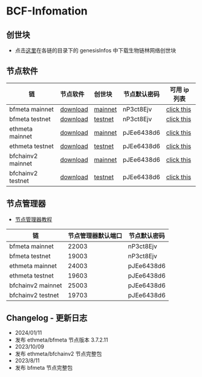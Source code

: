 # BCF-Infomation

## 创世块

- 点击[这里](./chains/)在各链的目录下的 genesisInfos 中下载生物链林网络创世块

## 节点软件

| 链                | 节点软件                                                                         | 创世块                                                                      | 节点默认密码 | 可用 ip 列表                                        |
| ----------------- | :------------------------------------------------------------------------------- | :-------------------------------------------------------------------------- | ------------ | --------------------------------------------------- |
| bfmeta mainnet    | [download](https://github.com/BioforestChain/BCF-Infomation/releases/tag/v0.0.5) | [mainnet](./chains/bfmchain/genesisInfos/bfm-genesisBlock-mainnet.json)     | nP3ct8Ejv    | [click this](./chains//bfmchain/peers/mainnet.json) |
| bfmeta testnet    | [download](https://github.com/BioforestChain/BCF-Infomation/releases/tag/v0.0.5) | [testnet](./chains/bfmchain/genesisInfos/bfmtest-genesisBlock-testnet.json) | nP3ct8Ejv    | [click this](./chains//bfmchain/peers/testnet.json) |
| ethmeta mainnet   | [download](https://github.com/BioforestChain/BCF-Infomation/releases/tag/v0.0.5) | [mainnet](./chains/ethmeta/genesisInfos/ethm-genesisBlock-mainnet.json)     | pJEe6438d6   | [click this](./chains//ethmeta/peers/mainnet.json) |
| ethmeta testnet   | [download](https://github.com/BioforestChain/BCF-Infomation/releases/tag/v0.0.5) | [testnet](./chains/ethmeta/genesisInfos/ethm-genesisBlock-testnet.json)     | pJEe6438d6   | [click this](./chains//ethmeta/peers/testnet.json) |
| bfchainv2 mainnet | [download](https://github.com/BioforestChain/BCF-Infomation/releases/tag/v0.0.4) | [mainnet](./chains/bfchainv2/genesisInfos/bft-genesisBlock-mainnet.json)    | pJEe6438d6   | [click this](./chains//bfchainv2/peers/mainnet.json) |
| bfchainv2 testnet | [download](https://github.com/BioforestChain/BCF-Infomation/releases/tag/v0.0.4) | [testnet](./chains/bfchainv2/genesisInfos/bft-genesisBlock-testnet.json)    | pJEe6438d6   | [click this](./chains//bfchainv2/peers/testnet.json) |

## 节点管理器

- [节点管理器教程](https://developer.bfmeta.org/514/node-manager-tutorial/#introduction)

| 链                | 节点管理器默认端口 | 节点默认密码 |
| ----------------- | :----------------- | ------------ |
| bfmeta mainnet    | 22003              | nP3ct8Ejv    |
| bfmeta testnet    | 19003              | nP3ct8Ejv    |
| ethmeta mainnet   | 24003              | pJEe6438d6   |
| ethmeta testnet   | 19603              | pJEe6438d6   |
| bfchainv2 mainnet | 25003              | pJEe6438d6   |
| bfchainv2 testnet | 19703              | pJEe6438d6   |

## Changelog - 更新日志

- 2024/01/11
- 发布 ethmeta/bfmeta 节点版本 3.7.2.11
- 2023/10/09
- 发布 ethmeta/bfchainv2 节点完整包
- 2023/8/11
- 发布 bfmeta 节点完整包
